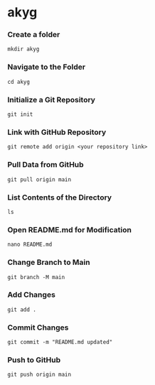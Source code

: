# akyg

### Create a folder

``` mkdir akyg ```

### Navigate to the Folder

``` cd akyg ```

### Initialize a Git Repository

``` git init ```

### Link with GitHub Repository

``` git remote add origin <your repository link> ```

### Pull Data from GitHub

``` git pull origin main ```

### List Contents of the Directory

``` ls ```

### Open README.md for Modification

``` nano README.md ```

### Change Branch to Main

``` git branch -M main ```

### Add Changes

``` git add . ```

### Commit Changes

``` git commit -m "README.md updated" ```

### Push to GitHub

``` git push origin main ```

